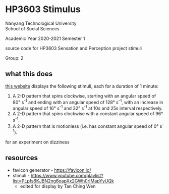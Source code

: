 # HP3603 Stimulus

Nanyang Technological University  
School of Social Sciences

Academic Year 2020-2021 Semester 1

source code for HP3603 Sensation and Perception project stimuli

Group: 2

## what this does

[this website](https://jasonngo.me/HP3603-stimulus/index.html) displays the following stimuli, each for a duration of 1 minute:

1. A 2-D pattern that spins clockwise, starting with an angular speed of 80° s<sup>-1</sup> and ending with an angular speed of 128° s<sup>-1</sup>, with an increase in angular speed of 16° s<sup>-1</sup> and 32° s<sup>-1</sup> at 10s and 25s interval respectively.
2. A 2-D pattern that spins clockwise with a constant angular speed of 96° s<sup>-1</sup>.
3. A 2-D pattern that is motionless (i.e. has constant angular speed of 0° s<sup>-1</sup>).

for an experiment on dizziness

## resources

- favicon generator - https://favicon.io/
- stimuli - https://www.youtube.com/playlist?list=PLpfs6KJBN2ng6oapXx2GWh0rIMapYyUQk
  - edited for display by Tan Ching Wen
